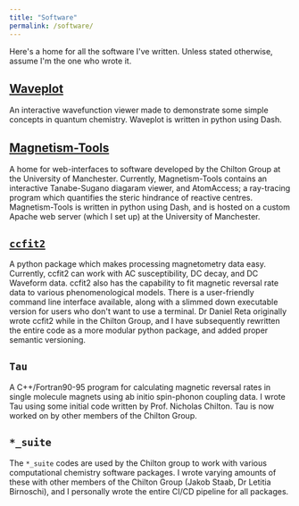```yaml
---
title: "Software"
permalink: /software/
---
```


Here's a home for all the software I've written. Unless stated otherwise, assume I'm the one who wrote it.

[Waveplot](https://www.waveplot.com/)
--------

An interactive wavefunction viewer made to demonstrate some simple concepts in quantum chemistry. Waveplot is written in python using Dash.

[Magnetism-Tools](https://magnetism-tools.manchester.ac.uk/apps/atom_access_app)
-----------------

A home for web-interfaces to software developed by the Chilton Group at the University of Manchester. Currently, Magnetism-Tools contains
an interactive Tanabe-Sugano diagaram viewer, and AtomAccess; a ray-tracing program which quantifies the steric hindrance of reactive centres.
Magnetism-Tools is written in python using Dash, and is hosted on a custom Apache web server (which I set up) at the University of Manchester.

[`ccfit2`](https://pypi.org/project/ccfit2/)
-------

A python package which makes processing magnetometry data easy. Currently, ccfit2 can work with AC susceptibility, DC decay, and DC Waveform data.
ccfit2 also has the capability to fit magnetic reversal rate data to various phenomenological models. There is a user-friendly command line interface available,
along with a slimmed down executable version for users who don't want to use a terminal. Dr Daniel Reta originally wrote ccfit2 while in the Chilton Group,
and I have subsequently rewritten the entire code as a more modular python package, and added proper semantic versioning.

`Tau`
---

A C++/Fortran90-95 program for calculating magnetic reversal rates in single molecule magnets using ab initio spin-phonon coupling data. I wrote Tau using some initial code
written by Prof. Nicholas Chilton. Tau is now worked on by other members of the Chilton Group.

`*_suite`
-------

The `*_suite` codes are used by the Chilton group to work with various computational chemistry software packages. I wrote varying amounts of these with other members of the Chilton Group
(Jakob Staab, Dr Letitia Birnoschi), and I personally wrote the entire CI/CD pipeline for all packages.